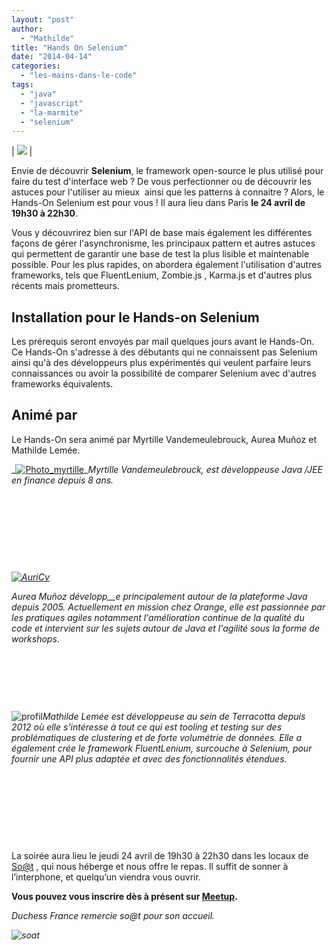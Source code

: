 ```yaml
---
layout: "post"
author: 
  - "Mathilde"
title: "Hands On Selenium"
date: "2014-04-14"
categories: 
  - "les-mains-dans-le-code"
tags: 
  - "java"
  - "javascript"
  - "la-marmite"
  - "selenium"
---
```


| ![](/assets/2014/04/2014-04-14-hands-on-selenium/big-logo.png) |

Envie de découvrir **Selenium**, le framework open-source le plus utilisé pour faire du test d'interface web ? De vous perfectionner ou de découvrir les astuces pour l'utiliser au mieux  ainsi que les patterns à connaitre ? Alors, le Hands-On Selenium est pour vous ! Il aura lieu dans Paris **le 24 avril de 19h30 à 22h30**.

Vous y découvrirez bien sur l'API de base mais également les différentes façons de gérer l'asynchronisme, les principaux pattern et autres astuces qui permettent de garantir une base de test la plus lisible et maintenable possible. Pour les plus rapides, on abordera également l'utilisation d'autres frameworks, tels que FluentLenium, Zombie.js , Karma.js et d'autres plus récents mais prometteurs.

## Installation pour le Hands-on Selenium

Les prérequis seront envoyés par mail quelques jours avant le Hands-On. Ce Hands-On s'adresse à des débutants qui ne connaissent pas Selenium ainsi qu'à des développeurs plus expérimentés qui veulent parfaire leurs connaissances ou avoir la possibilité de comparer Selenium avec d'autres frameworks équivalents.

## Animé par

Le Hands-On sera animé par Myrtille Vandemeulebrouck, Aurea Muñoz et Mathilde Lemée.

_[![Photo_myrtille](/assets/2014/04/2014-04-14-hands-on-selenium/Photo_myrtille.png)](/assets/2014/04/2014-04-14-hands-on-selenium/Photo_myrtille.png)__Myrtille Vandemeulebrouck, est développeuse Java /JEE en finance depuis 8 ans._

 

 

 

 

_[![AuriCv](/assets/2014/04/2014-04-14-hands-on-selenium/AuriCv-249x300.png)](/assets/2014/04/2014-04-14-hands-on-selenium/AuriCv.png)_

_Aurea Muñoz développ__e principalement autour de la plateforme Java depuis 2005. Actuellement en mission chez Orange, elle est passionnée par les pratiques agiles notamment l'amélioration continue de la qualité du code et intervient sur les sujets autour de Java et l'agilité sous la forme de workshops_.

 

 

 

![profil](/assets/2014/04/2014-04-14-hands-on-selenium/profil.png)_Mathilde Lemée est développeuse au sein de Terracotta depuis 2012 où elle s’intéresse à tout ce qui est tooling et testing sur des problématiques de clustering et de forte volumétrie de données. Elle a également crée le framework FluentLenium, surcouche à Selenium, pour fournir une API plus adaptée et avec des fonctionnalités étendues._ 

 

 

 

 

La soirée aura lieu le jeudi 24 avril de 19h30 à 22h30 dans les locaux de [So@t](http://www.soat.fr/ "So@t") , qui nous héberge et nous offre le repas. Il suffit de sonner à l’interphone, et quelqu’un viendra vous ouvrir.

**Vous pouvez vous inscrire dès à présent sur [Meetup](http://www.meetup.com/Duchess-France-Meetup/events/177033492/).**

_Duchess France remercie so@t pour son accueil._

_![soat](/assets/2014/04/2014-04-14-hands-on-selenium/logo-soat.png)_
